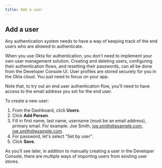 ```yaml
---
title: Add a user
---
```


## Add a user

Any authentication system needs to have a way of keeping track of the end users who are allowed to authenticate.

When you use Okta for authentication, you don't need to implement your own user management solution. Creating and deleting users, configuring their authentication flows, and resetting their passwords, can all be done from the Developer Console UI. User profiles are stored securely for you in the Okta cloud. You just need to focus on your app.

Note that, to try out an end user authentication flow, you'll need to have access to the email address you set for the end user.

To create a new user:

1. From the Dashboard, click **Users**.
2. Click **Add Person**.
3. Fill in first name, last name, username (must be an email address), primary email. For example: Joe Smith, joe.smith@example.com, joe.smith@example.com.
4. For password, let's select "Set by user".
5. Click **Save**.

As you’ll see later, in addition to manually creating a user in the Developer Console, there are multiple ways of importing users from existing user stores.

